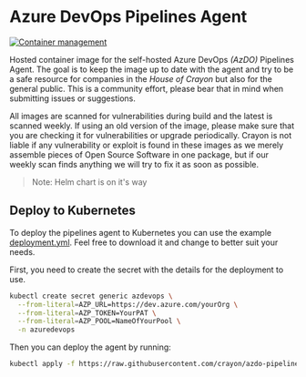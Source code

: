 # Azure DevOps Pipelines Agent

[![Container management](https://github.com/crayon/azdo-pipelines-agent/actions/workflows/container-management.yml/badge.svg)](https://github.com/crayon/azdo-pipelines-agent/actions/workflows/container-management.yml)

Hosted container image for the self-hosted Azure DevOps _(AzDO)_ Pipelines Agent. The goal is to keep the image up to date with the agent and try to be a safe resource for companies in the _House of Crayon_ but also for the general public. This is a community effort, please bear that in mind when submitting issues or suggestions.

All images are scanned for vulnerabilities during build and the latest is scanned weekly. If using an old version of the image, please make sure that you are checking it for vulnerabilities or upgrade periodically. Crayon is not liable if any vulnerability or exploit is found in these images as we merely assemble pieces of Open Source Software in one package, but if our weekly scan finds anything we will try to fix it as soon as possible.

>Note: Helm chart is on it's way

## Deploy to Kubernetes

To deploy the pipelines agent to Kubernetes you can use the example [deployment.yml](kubernetes/deployment.yml). Feel free to download it and change to better suit your needs.

First, you need to create the secret with the details for the deployment to use.

```bash
kubectl create secret generic azdevops \
  --from-literal=AZP_URL=https://dev.azure.com/yourOrg \
  --from-literal=AZP_TOKEN=YourPAT \
  --from-literal=AZP_POOL=NameOfYourPool \
  -n azuredevops
```

Then you can deploy the agent by running:

```bash
kubectl apply -f https://raw.githubusercontent.com/crayon/azdo-pipelines-agent/main/kubernetes/deployment.yml
```

